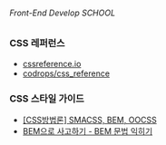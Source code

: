 ###### Front-End Develop SCHOOL

### CSS 레퍼런스

- [cssreference.io](http://cssreference.io/)
- [codrops/css_reference](https://tympanus.net/codrops/css_reference/)

### CSS 스타일 가이드

- [[CSS방법론] SMACSS, BEM, OOCSS](http://wit.nts-corp.com/2015/04/16/3538)
- [BEM으로 사고하기 - BEM 문법 익히기](http://mytory.net/html-css-js/2015/05/07/mindbemding-getting-your-head-round-bem-syntax.html)
